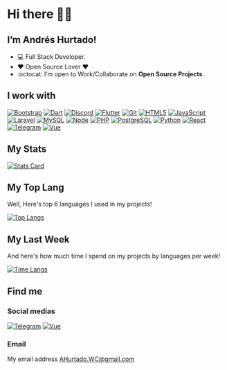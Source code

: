 # Hi there 👋🏻

## **I’m Andrés Hurtado!**

- 💻 Full Stack Developer.
- ❤️ Open Source Lover ❤️
- :octocat: I’m open to Work/Collaborate on **Open Source Projects**.

## I work with

[![Bootstrap](https://www.vectorlogo.zone/logos/getbootstrap/getbootstrap-icon.svg)](https://getbootstrap.com)
[![Dart](https://www.vectorlogo.zone/logos/dartlang/dartlang-icon.svg)](https://www.dart.org)
[![Discord](https://www.vectorlogo.zone/logos/discordapp/discordapp-icon.svg)](https://discord.com/developers/docs/intro)
[![Flutter](https://www.vectorlogo.zone/logos/flutterio/flutterio-icon.svg)](https://flutter.dev)
[![Git](https://www.vectorlogo.zone/logos/git-scm/git-scm-icon.svg)](https://git-scm.com)
[![HTML5](https://www.vectorlogo.zone/logos/w3_html5/w3_html5-icon.svg)](https://html.com/html5)
[![JavaScript](https://www.vectorlogo.zone/logos/javascript/javascript-icon.svg)](https://www.javascript.com)
[![Laravel](https://www.vectorlogo.zone/logos/laravel/laravel-icon.svg)](https://laravel.com)
[![MySQL](https://www.vectorlogo.zone/logos/mysql/mysql-icon.svg)](https://www.mysql.com)
[![Node](https://www.vectorlogo.zone/logos/nodejs/nodejs-icon.svg)](https://nodejs.org)
[![PHP](https://www.vectorlogo.zone/logos/php/php-icon.svg)](https://www.php.net)
[![PostgreSQL](https://www.vectorlogo.zone/logos/postgresql/postgresql-icon.svg)](https://www.postgresql.org)
[![Python](https://www.vectorlogo.zone/logos/python/python-icon.svg)](https://www.python.org)
[![React](https://www.vectorlogo.zone/logos/reactjs/reactjs-icon.svg)](https://reactjs.org)
[![Telegram](https://www.vectorlogo.zone/logos/telegram/telegram-icon.svg)](https://core.telegram.org/bots/api)
[![Vue](https://www.vectorlogo.zone/logos/vuejs/vuejs-icon.svg)](https://vuejs.org)

## My Stats

[![Stats Card](https://github-readme-stats.vercel.app/api?username=OsiNubis99&show_icons=true&theme=darcula&include_all_commits=true&count_private=true)](https://github.com/OsiNubis99?tab=repositories)

## My Top Lang

Well, Here's top 6 languages I used in my projects!

[![Top Langs](https://github-readme-stats.vercel.app/api/top-langs/?username=OsiNubis99&langs_count=6&theme=darcula&layout=compact)](https://github.com/OsiNubis99?tab=repositories)

## My Last Week

And here's how much time I spend on my projects by languages per week!

[![Time Langs](https://github-readme-stats.vercel.app/api/wakatime?username=OsiNubis99&layout=compact&theme=darcula)](https://github.com/OsiNubis99?tab=repositories)

## Find me

### Social medias

[![Telegram](https://www.vectorlogo.zone/logos/telegram/telegram-icon.svg)](https://t.me/OsiNubis99)
[![Vue](https://www.vectorlogo.zone/logos/twitter/twitter-icon.svg)](https://twitter.com/OsiNubis99)

### Email

My email address AHurtado.WC@gmail.com
